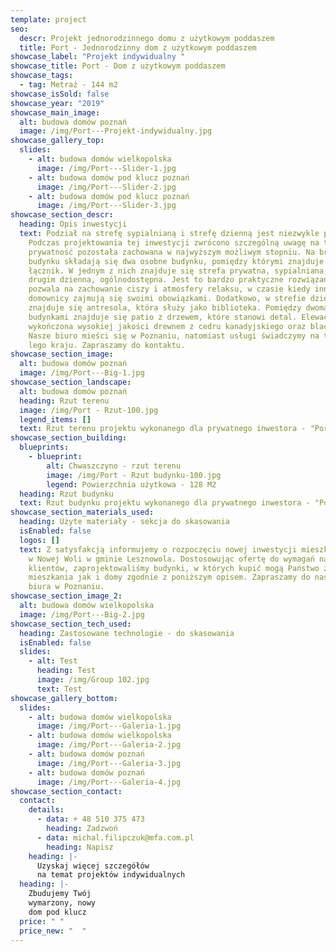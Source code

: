 ```yaml
---
template: project
seo:
  descr: Projekt jednorodzinnego domu z użytkowym poddaszem
  title: Port - Jednorodzinny dom z użytkowym poddaszem
showcase_label: "Projekt indywidualny "
showcase_title: Port - Dom z użytkowym poddaszem
showcase_tags:
  - tag: Metraż - 144 m2
showcase_isSold: false
showcase_year: "2019"
showcase_main_image:
  alt: budowa domów poznań
  image: /img/Port---Projekt-indywidualny.jpg
showcase_gallery_top:
  slides:
    - alt: budowa domów wielkopolska
      image: /img/Port---Slider-1.jpg
    - alt: budowa domów pod klucz poznań
      image: /img/Port---Slider-2.jpg
    - alt: budowa domów pod klucz poznań
      image: /img/Port---Slider-3.jpg
showcase_section_descr:
  heading: Opis inwestycji
  text: Podział na strefę sypialnianą i strefę dzienną jest niezwykle przydatny.
    Podczas projektowania tej inwestycji zwrócono szczególną uwagę na to, aby
    prywatność pozostała zachowana w najwyższym możliwym stopniu. Na bryłę
    budynku składają się dwa osobne budynku, pomiędzy którymi znajduje się
    łącznik. W jednym z nich znajduje się strefa prywatna, sypialniana, a w
    drugim dzienna, ogólnodostępna. Jest to bardzo praktyczne rozwiązanie, które
    pozwala na zachowanie ciszy i atmosfery relaksu, w czasie kiedy inni
    domownicy zajmują się swoimi obowiązkami. Dodatkowo, w strefie dziennej
    znajduje się antresola, która służy jako biblioteka. Pomiędzy dwoma
    budynkami znajduje się patio z drzewem, które stanowi detal. Elewacja jest
    wykończona wysokiej jakości drewnem z cedru kanadyjskiego oraz blachy rąbek.
    Nasze biuro mieści się w Poznaniu, natomiast usługi świadczymy na terenie ca
    lego kraju. Zapraszamy do kontaktu.
showcase_section_image:
  alt: budowa domów poznań
  image: /img/Port---Big-1.jpg
showcase_section_landscape:
  alt: budowa domów poznań
  heading: Rzut terenu
  image: /img/Port - Rzut-100.jpg
  legend_items: []
  text: Rzut terenu projektu wykonanego dla prywatnego inwestora - "Port"
showcase_section_building:
  blueprints:
    - blueprint:
        alt: Chwaszczyno - rzut terenu
        image: /img/Port - Rzut budynku-100.jpg
        legend: Powierzchnia użytkowa - 128 M2
  heading: Rzut budynku
  text: Rzut budynku projektu wykonanego dla prywatnego inwestora - "Port"
showcase_section_materials_used:
  heading: Użyte materiały - sekcja do skasowania
  isEnabled: false
  logos: []
  text: Z satysfakcją informujemy o rozpoczęciu nowej inwestycji mieszkań i domów
    w Nowej Woli w gminie Lesznowola. Dostosowując ofertę do wymagań naszych
    klientów, zaprojektowaliśmy budynki, w których kupić mogą Państwo zarówno
    mieszkania jak i domy zgodnie z poniższym opisem. Zapraszamy do naszego
    biura w Poznaniu.
showcase_section_image_2:
  alt: budowa domów wielkopolska
  image: /img/Port---Big-2.jpg
showcase_section_tech_used:
  heading: Zastosowane technologie - do skasowania
  isEnabled: false
  slides:
    - alt: Test
      heading: Test
      image: /img/Group 102.jpg
      text: Test
showcase_gallery_bottom:
  slides:
    - alt: budowa domów wielkopolska
      image: /img/Port---Galeria-1.jpg
    - alt: budowa domów wielkopolska
      image: /img/Port---Galeria-2.jpg
    - alt: budowa domów poznań
      image: /img/Port---Galeria-3.jpg
    - alt: budowa domów poznań
      image: /img/Port---Galeria-4.jpg
showcase_section_contact:
  contact:
    details:
      - data: + 48 510 375 473
        heading: Zadzwoń
      - data: michal.filipczuk@mfa.com.pl
        heading: Napisz
    heading: |-
      Uzyskaj więcej szczegółów
      na temat projektów indywidualnych
  heading: |-
    Zbudujemy Twój
    wymarzony, nowy
    dom pod klucz
  price: " "
  price_new: "  "
---
```

